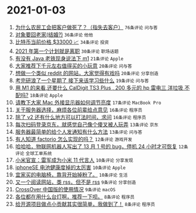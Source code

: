 # 2021-01-03

1. [为什么农民工会把客户做死了？（指失去客户）](https://www.v2ex.com/t/741218) `76条评论` `问与答`
1. [对象要回老家(结婚?)](https://www.v2ex.com/t/741194) `36条评论` `他他`
1. [比特币当前价格 $33000 📈](https://www.v2ex.com/t/741190) `34条评论` `投资`
1. [2021 年第一个计划就是离职](https://www.v2ex.com/t/741147) `30条评论` `职场话题`
1. [有没有 Java 老铁现身说法下 m1](https://www.v2ex.com/t/741149) `21条评论` `Apple`
1. [大家推荐下千元左右值得买的小玩意](https://www.v2ex.com/t/741221) `20条评论` `问与答`
1. [想做一个类似 reddit 的网站，大家觉得有戏吗](https://www.v2ex.com/t/741208) `20条评论` `分享创造`
1. [考完研浪了一个星期了 接下来该学习些什么](https://www.v2ex.com/t/741152) `19条评论` `问与答`
1. [用 M1 的来看,还要什么 CalDigit TS3 Plus , 200 多元的 hp 雷电三 洋垃圾 不配吗?](https://www.v2ex.com/t/741207) `18条评论` `Apple`
1. [请教下大家 Mac 外接显示器如何调节亮度](https://www.v2ex.com/t/741155) `17条评论` `MacBook Pro`
1. [关于服务器选择，麻烦各位前辈给点意见](https://www.v2ex.com/t/741178) `16条评论` `程序员`
1. [除了 v2 还有什么地方可以打法时间，求问](https://www.v2ex.com/t/741168) `16条评论` `程序员`
1. [每次扫码登录京东，就感觉自己像个傻叉被人玩弄](https://www.v2ex.com/t/741220) `13条评论` `京东`
1. [服务器最简单的给个人发通知有什么方法](https://www.v2ex.com/t/741156) `13条评论` `问与答`
1. [有人知道 factorio 怎么实现的吗？](https://www.v2ex.com/t/741181) `12条评论` `游戏开发`
1. [哈哈哈，物联网机器人写出了 13 月 1 号的 bug，停机 24 小时才可恢复](https://www.v2ex.com/t/741161) `12条评论` `全球工单系统`
1. [小米官宣：雷军成为小米 11 代言人](https://www.v2ex.com/t/741252) `10条评论` `分享发现`
1. [iphoneSE 电池健康度掉的太厉害](https://www.v2ex.com/t/741251) `10条评论` `Apple`
1. [宜家买的电脑椅，靠背开始掉粉了。](https://www.v2ex.com/t/741187) `10条评论` `生活`
1. [又一个阅读网站，类 rss，但不是 rss](https://www.v2ex.com/t/741238) `9条评论` `分享创造`
1. [CrossOver 中国版的使用情况](https://www.v2ex.com/t/741175) `9条评论` `macOS`
1. [各位都在用什么台灯啊，推荐一下呗。](https://www.v2ex.com/t/741253) `8条评论` `程序员`
1. [给开源项目做点小贡献其实很简单，我做到了！](https://www.v2ex.com/t/741234) `8条评论` `程序员`
